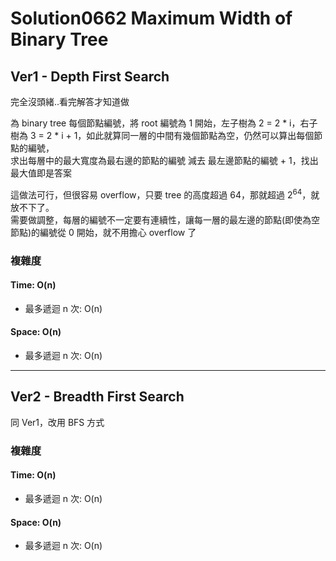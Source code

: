 # Solution0662 Maximum Width of Binary Tree

## Ver1 - Depth First Search

完全沒頭緒..看完解答才知道做

為 binary tree 每個節點編號，將 root 編號為 1 開始，左子樹為 2 = 2 * i，右子樹為 3 = 2 * i + 1，如此就算同一層的中間有幾個節點為空，仍然可以算出每個節點的編號，  
求出每層中的最大寬度為最右邊的節點的編號 減去 最左邊節點的編號 + 1，找出最大值即是答案  

這做法可行，但很容易 overflow，只要 tree 的高度超過 64，那就超過 2<sup>64</sup>，就放不下了。  
需要做調整，每層的編號不一定要有連續性，讓每一層的最左邊的節點(即使為空節點)的編號從 0 開始，就不用擔心 overflow 了

### 複雜度

#### Time: O(n)
- 最多遞迴 n 次: O(n)

#### Space: O(n)
- 最多遞迴 n 次: O(n)

---

## Ver2 - Breadth First Search

同 Ver1，改用 BFS 方式

### 複雜度

#### Time: O(n)
- 最多遞迴 n 次: O(n)

#### Space: O(n)
- 最多遞迴 n 次: O(n)